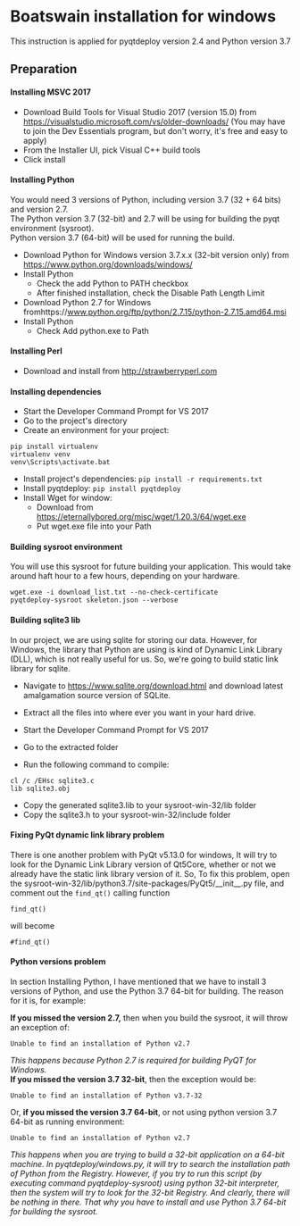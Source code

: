 
# Boatswain installation for windows  
This instruction is applied for pyqtdeploy version 2.4 and Python version 3.7
## Preparation  
#### Installing MSVC 2017
+ Download Build Tools for Visual Studio 2017 (version 15.0) from https://visualstudio.microsoft.com/vs/older-downloads/ (You may have to join the Dev Essentials program, but don't worry, it's free and easy to apply)  
+ From the Installer UI, pick Visual C++ build tools  
+ Click install  
#### Installing Python  
You would need 3 versions of Python, including version 3.7 (32 + 64 bits) and version 2.7.   
The Python version 3.7 (32-bit) and 2.7 will be using for building the pyqt environment (sysroot).   
Python version 3.7 (64-bit) will be used for running the build.  
+ Download Python for Windows version 3.7.x.x (32-bit version only) from https://www.python.org/downloads/windows/  
+ Install Python   
  + Check the add Python to PATH checkbox  
  + After finished installation, check the Disable Path Length Limit  
+ Download Python 2.7 for Windows fromhttps://www.python.org/ftp/python/2.7.15/python-2.7.15.amd64.msi  
+ Install Python  
  + Check Add python.exe to Path  
#### Installing Perl  
+ Download and install from http://strawberryperl.com  
#### Installing dependencies  
+ Start the Developer Command Prompt for VS 2017  
+ Go to the project's directory  
+ Create an environment for your project:   
```  
pip install virtualenv  
virtualenv venv  
venv\Scripts\activate.bat  
```  
+ Install project's dependencies: `pip install -r requirements.txt`  
+ Install pyqtdeploy: `pip install pyqtdeploy`  
+ Install Wget for window:   
  + Download from https://eternallybored.org/misc/wget/1.20.3/64/wget.exe  
  + Put wget.exe file into your Path  
  
#### Building sysroot environment  
You will use this sysroot for future building your application. This would take around haft hour to a few hours, depending on your hardware.  
```  
wget.exe -i download_list.txt --no-check-certificate  
pyqtdeploy-sysroot skeleton.json --verbose  
```  

#### Building sqlite3 lib 
In our project, we are using sqlite for storing our data. However, for Windows, the library that Python are using is kind of Dynamic Link Library (DLL), which is not really useful for us. So, we're going to build static link library for sqlite.

+ Navigate to https://www.sqlite.org/download.html and download latest amalgamation source version of SQLite.
+ Extract all the files into where ever you want in your hard drive.

+ Start the Developer Command Prompt for VS 2017
+ Go to the extracted folder
+ Run the following command to compile:
```
cl /c /EHsc sqlite3.c
lib sqlite3.obj
``` 
+ Copy the generated sqlite3.lib to your sysroot-win-32/lib folder
+ Copy the sqlite3.h to your sysroot-win-32/include folder
  
#### Fixing PyQt dynamic link library problem
There is one another problem with PyQt v5.13.0 for windows, It will try to
look for the Dynamic Link Library version of Qt5Core, whether or not we already have the static link library version of it. 
So, To fix this problem, open the sysroot-win-32/lib/python3.7/site-packages/PyQt5/\_\_init\_\_.py file, and comment out the `find_qt()` calling function

```
find_qt()
``` 
will become
```
#find_qt()
```
  
#### Python versions problem  
In section Installing Python, I have mentioned that we have to install 3 versions of Python, and use the Python 3.7 64-bit for building. The reason for it is, for example:  
  
**If you missed the version 2.7,** then when you build the sysroot, it will throw an exception of:  
```  
Unable to find an installation of Python v2.7  
```  
_This happens because Python 2.7 is required for building PyQT for Windows._  
  **If you missed the version 3.7 32-bit**, then the exception would be:  
```  
Unable to find an installation of Python v3.7-32  
```  
Or, **if you missed the version 3.7 64-bit**, or not using python version 3.7 64-bit as running environment:
```  
Unable to find an installation of Python v2.7  
```
_This happens when you are trying to build a 32-bit application on a 64-bit machine. In pyqtdeploy/windows.py, it will try to search the installation path of Python from the Registry. However, if you try to run this script (by executing command pyqtdeploy-sysroot) using python 32-bit interpreter, then the system will try to look for the 32-bit Registry. And clearly, there will be nothing in there. That why you have to install and use Python 3.7 64-bit for building the sysroot._